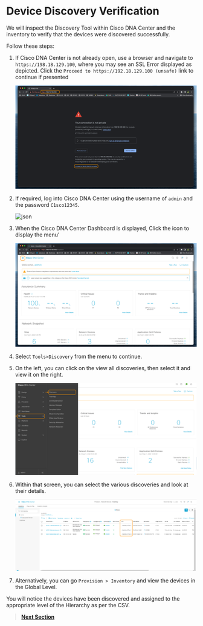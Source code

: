 # Device Discovery Verification

We will inspect the Discovery Tool within Cisco DNA Center and the inventory to verify that the devices were discovered successfully.

Follow these steps:

1. If Cisco DNA Center is not already open, use a browser and navigate to `https://198.18.129.100`, where you may see an SSL Error displayed as depicted. Click the `Proceed to https://192.18.129.100 (unsafe)` link to continue if presented

   ![json](./images/DNAC-SSLERROR.png?raw=true "Import JSON")

2. If required, log into Cisco DNA Center using the username of `admin` and the password `C1sco12345`.

   ![json](./images/DNAC-Login.png?raw=true "Import JSON")

3. When the Cisco DNA Center Dashboard is displayed, Click the  icon to display the menu'

   ![json](./images/DNAC-Menu.png?raw=true "Import JSON")

4. Select `Tools>Discovery` from the menu to continue.

5. On the left, you can click on the view all discoveries, then select it and view it on the right. 

   ![json](./images/DNAC-Menu-Discovery.gif?raw=true "Import JSON")

6. Within that screen, you can select the various discoveries and look at their details.

   ![json](./images/DNAC-TemplateEditor-Discovery-Verify.gif?raw=true "Import JSON")

7. Alternatively, you can go `Provision > Inventory` and view the devices in the Global Level.

You will notice the devices have been discovered and assigned to the appropriate level of the Hierarchy as per the CSV.

> [**Next Section**](05-summary.md)